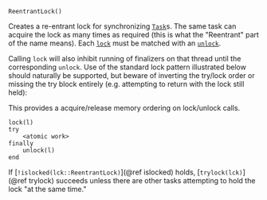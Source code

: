 ```
ReentrantLock()
```

Creates a re-entrant lock for synchronizing [`Task`](@ref)s. The same task can acquire the lock as many times as required (this is what the "Reentrant" part of the name means). Each [`lock`](@ref) must be matched with an [`unlock`](@ref).

Calling `lock` will also inhibit running of finalizers on that thread until the corresponding `unlock`. Use of the standard lock pattern illustrated below should naturally be supported, but beware of inverting the try/lock order or missing the try block entirely (e.g. attempting to return with the lock still held):

This provides a acquire/release memory ordering on lock/unlock calls.

```
lock(l)
try
    <atomic work>
finally
    unlock(l)
end
```

If [`!islocked(lck::ReentrantLock)`](@ref islocked) holds, [`trylock(lck)`](@ref trylock) succeeds unless there are other tasks attempting to hold the lock "at the same time."
